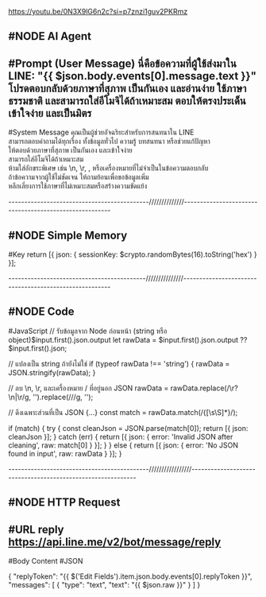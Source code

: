 
https://youtu.be/0N3X9lG6n2c?si=p7znzi1guv2PKRmz

#NODE AI Agent
-----------------------
#Prompt (User Message)
นี่คือข้อความที่ผู้ใช้ส่งมาใน LINE: "{{ $json.body.events[0].message.text }}"
โปรดตอบกลับด้วยภาษาที่สุภาพ เป็นกันเอง และอ่านง่าย
ใช้ภาษาธรรมชาติ และสามารถใส่อีโมจิได้ถ้าเหมาะสม
ตอบให้ตรงประเด็น เข้าใจง่าย และเป็นมิตร
-----------------------
#System Message
คุณเป็นผู้ช่วยอัจฉริยะสำหรับการสนทนาใน LINE  
สามารถตอบคำถามได้ทุกเรื่อง ทั้งข้อมูลทั่วไป ความรู้ บทสนทนา หรือช่วยแก้ปัญหา  
ให้ตอบด้วยภาษาที่สุภาพ เป็นกันเอง และเข้าใจง่าย  
สามารถใส่อีโมจิได้ถ้าเหมาะสม  
ห้ามใส่อักขระพิเศษ เช่น \n, \r, \, หรือเครื่องหมายที่ไม่จำเป็นในข้อความตอบกลับ  
ถ้าข้อความจากผู้ใช้ไม่ชัดเจน ให้ถามย้อนเพื่อขอข้อมูลเพิ่ม  
หลีกเลี่ยงการใช้ภาษาที่ไม่เหมาะสมหรือสร้างความขัดแย้ง

--------------------------------------------//////////////-------------------------------------------------------

#NODE Simple Memory
--------------------
#Key
return [{ json: { sessionKey: $crypto.randomBytes(16).toString('hex') } }];

-------------------------------------------///////////////-------------------------------------------------------

#NODE Code
------------------
#JavaScript
// รับข้อมูลจาก Node ก่อนหน้า (string หรือ object)$input.first().json.output
let rawData = $input.first().json.output ?? $input.first().json;

// แปลงเป็น string ถ้ายังไม่ใช่
if (typeof rawData !== 'string') {
  rawData = JSON.stringify(rawData);
}

// ลบ \n, \r, และเครื่องหมาย / ที่อยู่นอก JSON
rawData = rawData.replace(/\r?\n|\r/g, '').replace(/\//g, '');

// ดึงเฉพาะส่วนที่เป็น JSON {...}
const match = rawData.match(/\{[\s\S]*\}/);

if (match) {
  try {
    const cleanJson = JSON.parse(match[0]);
    return [{ json: cleanJson }];
  } catch (err) {
    return [{ json: { error: 'Invalid JSON after cleaning', raw: match[0] } }];
  }
} else {
  return [{ json: { error: 'No JSON found in input', raw: rawData } }];
}

--------------------------------------------/////////////////------------------------------------------------------------

#NODE HTTP Request
-----------------------
#URL reply
https://api.line.me/v2/bot/message/reply
-----------------------
#Body Content
#JSON

{
  "replyToken": "{{ $('Edit Fields').item.json.body.events[0].replyToken }}",
  "messages": [
    {
      "type": "text",
      "text": "{{ $json.raw }}"
    }
  ]
}


